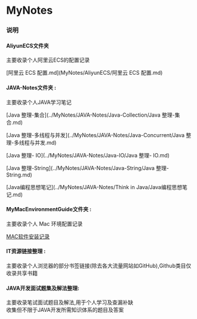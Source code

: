 # MyNotes
### 说明
#### AliyunECS文件夹
主要收录个人阿里云ECS的配置记录

[阿里云 ECS 配置.md](MyNotes/AliyunECS/阿里云 ECS 配置.md)

#### JAVA-Notes文件夹 :
主要收录个人JAVA学习笔记

[Java 整理-集合](../MyNotes/JAVA-Notes/Java-Collection/Java 整理-集合.md)

[Java 整理-多线程与并发](../MyNotes/JAVA-Notes/Java-Concurrent/Java 整理-多线程与并发.md)

[Java 整理- IO](../MyNotes/JAVA-Notes/Java-IO/Java 整理- IO.md)

[Java 整理-String](../MyNotes/JAVA-Notes/Java-String/Java 整理-String.md)

[Java编程思想笔记](../MyNotes/JAVA-Notes/Think in Java/Java编程思想笔记.md)

#### MyMacEnvironmentGuide文件夹 : 
主要收录个人 Mac 环境配置记录

[MAC软件安装记录](../MyNotes/MyMacEnvironmentGuide/MAC软件安装记录.md)

#### IT资源链接整理 : 
主要收录个人浏览器的部分书签链接(除去各大流量网站如GitHub),Github类目仅收录共享书籍

#### JAVA开发面试题集及解法整理:
主要收录笔试面试题目及解法,用于个人学习及查漏补缺</br>
收集但不限于JAVA开发所需知识体系的题目及答案

